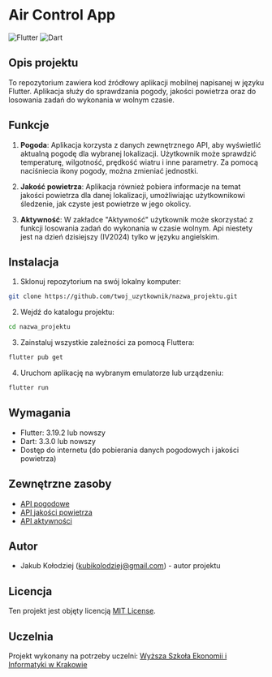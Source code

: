 # Air Control App

![Flutter](https://img.shields.io/badge/Flutter-3.19.2-blue)
![Dart](https://img.shields.io/badge/Dart-3.3.0-blue)

## Opis projektu

To repozytorium zawiera kod źródłowy aplikacji mobilnej napisanej w języku Flutter. Aplikacja służy do sprawdzania pogody, jakości powietrza oraz do losowania zadań do wykonania w wolnym czasie.

## Funkcje

1. **Pogoda**: Aplikacja korzysta z danych zewnętrznego API, aby wyświetlić aktualną pogodę dla wybranej lokalizacji. Użytkownik może sprawdzić temperaturę, wilgotność, prędkość wiatru i inne parametry. Za pomocą naciśniecia ikony pogody, można zmieniać jednostki.

2. **Jakość powietrza**: Aplikacja również pobiera informacje na temat jakości powietrza dla danej lokalizacji, umożliwiając użytkownikowi śledzenie, jak czyste jest powietrze w jego okolicy.

3. **Aktywność**: W zakładce "Aktywność" użytkownik może skorzystać z funkcji losowania zadań do wykonania w czasie wolnym. Api niestety jest na dzień dzisiejszy (IV2024) tylko w języku angielskim. 

## Instalacja

1. Sklonuj repozytorium na swój lokalny komputer:

```bash
git clone https://github.com/twoj_uzytkownik/nazwa_projektu.git
```

2. Wejdź do katalogu projektu:

```bash
cd nazwa_projektu
```

3. Zainstaluj wszystkie zależności za pomocą Fluttera:

```bash
flutter pub get
```

4. Uruchom aplikację na wybranym emulatorze lub urządzeniu:

```bash
flutter run
```

## Wymagania

- Flutter: 3.19.2 lub nowszy
- Dart: 3.3.0 lub nowszy
- Dostęp do internetu (do pobierania danych pogodowych i jakości powietrza)

## Zewnętrzne zasoby

- [API pogodowe](https://openweathermap.org/api)
- [API jakości powietrza](https://aqicn.org/api/pl/)
- [API aktywności](https://www.boredapi.com/)

## Autor

- Jakub Kołodziej (kubikolodziej@gmail.com) - autor projektu

## Licencja

Ten projekt jest objęty licencją [MIT License](https://opensource.org/licenses/MIT).

## Uczelnia

Projekt wykonany na potrzeby uczelni: [Wyższa Szkoła Ekonomii i Informatyki w Krakowie](https://wsei.edu.pl/)
